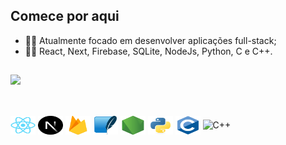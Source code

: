 ## Comece por aqui 

- 👨‍🎓 Atualmente focado em desenvolver aplicações full-stack;
- 👨‍💻 React, Next, Firebase, SQLite, NodeJs, Python, C e C++.

##

<div>
  <img height="180em" src="https://github-readme-stats.vercel.app/api/top-langs/?username=joaozacchello08&layout=compact&langs_count=16&theme=highcontrast"/>
</div>

  ##

<div style="display: inline_block"><br>
  <img align="center" alt="React" height="30" width="40" src="https://raw.githubusercontent.com/devicons/devicon/master/icons/react/react-original.svg">
  <img align="center" alt="Next" height="30" width="40" src="https://raw.githubusercontent.com/devicons/devicon/refs/heads/master/icons/nextjs/nextjs-original.svg">
  <img align="center" alt="Firebase" height="30" width="40" src="https://raw.githubusercontent.com/devicons/devicon/refs/heads/master/icons/firebase/firebase-original.svg">
  <img align="center" alt="SQLite" height="30" width="40" src="https://raw.githubusercontent.com/devicons/devicon/refs/heads/master/icons/sqlite/sqlite-original.svg">
  <img align="center" alt="NodeJs" height="30" width="40" src="https://raw.githubusercontent.com/devicons/devicon/refs/heads/master/icons/nodejs/nodejs-original.svg">
  <img align="center" alt="Python" height="30" width="40" src="https://raw.githubusercontent.com/devicons/devicon/refs/heads/master/icons/python/python-original.svg">
  <img align="center" alt="C" height="30" width="40" src="https://raw.githubusercontent.com/devicons/devicon/refs/heads/master/icons/c/c-original.svg">
  <img align="center" alt="C++" height="30" width="40" src="https://upload.wikimedia.org/wikipedia/commons/thumb/1/18/ISO_C%2B%2B_Logo.svg/1822px-ISO_C%2B%2B_Logo.svg.png">
</div>
